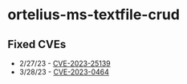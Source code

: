# ortelius-ms-textfile-crud

## Fixed CVEs

- 2/27/23 - [CVE-2023-25139](https://www.openwall.com/lists/oss-security/2023/02/10/1)
- 3/28/23 - [CVE-2023-0464](https://avd.aquasec.com/nvd/2023/cve-2023-0464/)
